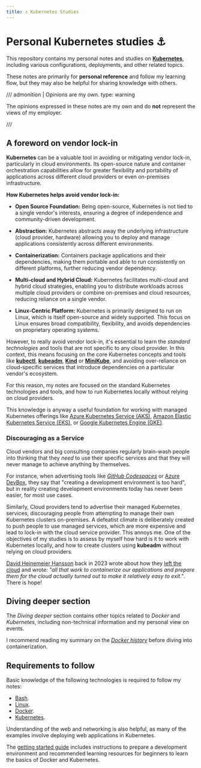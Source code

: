 ```yaml
---
title: ⚓ Kubernetes Studies
---
```


# Personal Kubernetes studies ⚓

This repository contains my personal notes and studies on
[**Kubernetes**](https://kubernetes.io/), including various configurations, deployments,
and other related topics.

These notes are primarily for **personal reference** and follow my learning flow,
but they may also be helpful for sharing knowledge with others.

/// admonition | Opinions are my own.
    type: warning

The opinions expressed in these notes are my own and do **not** represent the views of
my employer.

///

## A foreword on vendor lock-in

**Kubernetes** can be a valuable tool in avoiding or mitigating vendor lock-in, particularly
in cloud environments. Its open-source nature and container orchestration capabilities
allow for greater flexibility and portability of applications across different cloud
providers or even on-premises infrastructure.

**How Kubernetes helps avoid vendor lock-in:**

- **Open Source Foundation:** Being open-source, Kubernetes is not tied to a single
vendor's interests, ensuring a degree of independence and community-driven development.

- **Abstraction:** Kubernetes abstracts away the underlying infrastructure (cloud
provider, hardware) allowing you to deploy and manage applications consistently across
different environments.

- **Containerization:** Containers package applications and their dependencies, making
them portable and able to run consistently on different platforms, further reducing
vendor dependency.

- **Multi-cloud and Hybrid Cloud:** Kubernetes facilitates multi-cloud and hybrid cloud
strategies, enabling you to distribute workloads across multiple cloud providers or
combine on-premises and cloud resources, reducing reliance on a single vendor.

- **Linux-Centric Platform:** Kubernetes is primarily designed to run on Linux, which is
  itself open-source and widely supported. This focus on Linux ensures broad
  compatibility, flexibility, and avoids dependencies on proprietary operating systems.

However, to really avoid vendor lock-in, it's essential to learn the _standard
technologies_ and tools that are not specific to any cloud provider. In this context,
this means focusing on the core Kubernetes concepts and tools like
[**kubectl**](https://kubernetes.io/docs/reference/kubectl/),
[**kubeadm**](https://kubernetes.io/docs/reference/setup-tools/kubeadm/),
[**Kind**](https://kubernetes.io/docs/tasks/tools/#kind) or
[**MiniKube**](https://kubernetes.io/docs/tasks/tools/#minikube),
and avoiding over-reliance on cloud-specific services that introduce
dependencies on a particular vendor's ecosystem.

For this reason, my notes are focused on the standard Kubernetes technologies and tools,
and how to run Kubernetes locally without relying on cloud providers.

This knowledge is anyway a useful foundation for working with managed Kubernetes offerings
like [Azure Kubernetes Service (AKS)](https://azure.microsoft.com/en-us/products/kubernetes-service),
[Amazon Elastic Kubernetes Service (EKS)](https://aws.amazon.com/eks/), or
[Google Kubernetes Engine (GKE)](https://cloud.google.com/kubernetes-engine).

### Discouraging as a Service

Cloud vendors and big consulting companies regularly brain-wash people into thinking
that they _need_ to use their specific services and that they will never manage to
achieve anything by themselves.

For instance, when advertising tools like [*GitHub Codespaces*](https://github.com/features/codespaces)
or [Azure DevBox](https://azure.microsoft.com/en-us/products/dev-box/), they say that
"creating a development environment is too hard", but in reality creating development
environments today has never been easier, for most use cases.

Similarly, Cloud providers tend to advertise their managed Kubernetes services,
discouraging people from attempting to manage their own Kubernetes clusters on-premises.
A defeatist climate is deliberately created to push people to use managed services,
which are more expensive and lead to lock-in with the cloud service provider. This
annoys me. One of the objectives of my studies is to assess by myself how hard is it to
work with Kubernetes locally, and how to create clusters using **kubeadm** without
relying on cloud providers.

[David Heinemeier Hansson](https://world.hey.com/dhh/) back in 2023 wrote about how they
[left the cloud](https://world.hey.com/dhh/we-have-left-the-cloud-251760fb) and wrote:
*"all that work to containerize our applications and prepare them for the cloud actually turned out to make it relatively easy to exit."*.
There is hope!

## Diving deeper section

The _Diving deeper_ section contains other topics related to *Docker* and *Kubernetes*,
including non-technical information and my personal view on events.

I recommend reading my summary on the _[Docker history](./diving-deeper/docker-history.md)_
before diving into containerization.

## Requirements to follow

Basic knowledge of the following technologies is required to follow my notes:

- [Bash](https://www.gnu.org/software/bash/).
- [Linux](https://ubuntu.com/).
- [Docker](https://www.docker.com/).
- [Kubernetes](https://kubernetes.io/).

Understanding of the web and networking is also helpful, as many of the examples
involve deploying web applications in Kubernetes.

The [getting started guide](./getting-started.md) includes instructions to prepare a
development environment and recommended learning resources for beginners to learn the
basics of Docker and Kubernetes.
